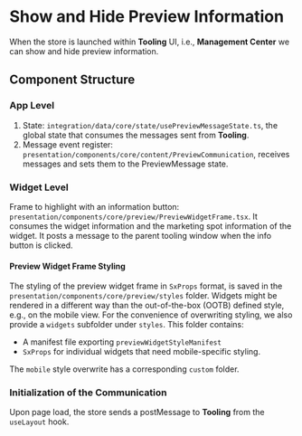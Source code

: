 # Show and Hide Preview Information

When the store is launched within **Tooling** UI, i.e., **Management Center** we can show and hide preview information.

## Component Structure

### App Level

1. State: `integration/data/core/state/usePreviewMessageState.ts`, the global state that consumes the messages sent from **Tooling**.
2. Message event register: `presentation/components/core/content/PreviewCommunication`, receives messages and sets them to the PreviewMessage state.

### Widget Level

Frame to highlight with an information button: `presentation/components/core/preview/PreviewWidgetFrame.tsx`. It consumes the widget information and the marketing spot information of the widget. It posts a message to the parent tooling window when the info button is clicked.

#### Preview Widget Frame Styling

The styling of the preview widget frame in `SxProps` format, is saved in the `presentation/components/core/preview/styles` folder. Widgets might be rendered in a different way than the out-of-the-box (OOTB) defined style, e.g., on the mobile view. For the convenience of overwriting styling, we also provide a `widgets` subfolder under `styles`. This folder contains:

- A manifest file exporting `previewWidgetStyleManifest`
- `SxProps` for individual widgets that need mobile-specific styling.

The `mobile` style overwrite has a corresponding `custom` folder.

### Initialization of the Communication

Upon page load, the store sends a postMessage to **Tooling** from the `useLayout` hook.
